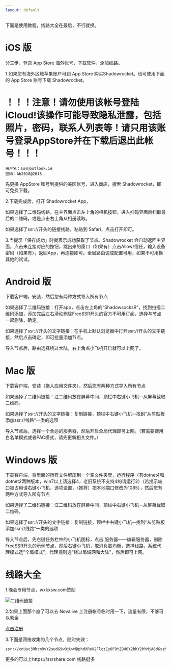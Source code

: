 ```yaml
---
layout: default
---
```


下面是使用教程，线路大全在最后，不行就换。

# [](#header-1)iOS 版
分三步，登录 App Store 海外帐号，下载软件，添加线路。

1.如果您有海外区域苹果账户可到 App Store 购买Shadowrocket。也可使用下面的 App Store 账号下载 Shadowrocket。

# [](#header-2)！！！注意！请勿使用该帐号登陆iCloud!该操作可能导致隐私泄露，包括照片，密码，联系人列表等！请只用该账号登录AppStore并在下载后退出此帐号！！！

```
用户名：auv@outlook.ie
密码：Ab2018@2018
```

先更换 AppStore 账号到提供的美区账号，进入商店，搜索 Shadowrocket，即可免费下载。

2.下载完成后，打开 Shadowrocket App，

如果选择了二维码线路，在主界面点击左上角的相机按钮，进入扫码界面后扫取最后的二维码，或是点击右上角从相册读取。

如果选择了ssr://开头的链接线路，粘贴到 Safari，点击打开即可。

3.当提示「保存成功」时就表示成功获取了节点。Shadowrocket 会自动返回主界面，点击未连接对应的按钮，跳出来的窗口（如果有）点击Allow/信任，输入设备密码（如果有），返回App，再连接即可。全局路由调成配置可用，如果不可用换其他的试试。
# [](#header-1)Android 版
下载客户端，安装，然后您有两种方式导入所有节点

如果选择了二维码链接：打开app，点击左上角的“ShadowsocksR”，找到扫描二维码添加，添加完后左右滑动删除FreeSSR开头的官方不可用订阅，选择与节点一起删除，确定。

如果选择了ssr://开头的文字链接：在手机上默认浏览器中打开ssr://开头的文字链接，然后点击确定，即可批量添加节点。

导入节点后，路由选择绕过大陆，右上角点小飞机开启就可以上网了。
# [](#header-1)Mac 版
下载客户端，安装（拖入应用文件夹），然后您有两种方式导入所有节点

如果选择了二维码链接：江二维码放在屏幕中间，顶栏中右键小飞机--从屏幕截取二维码。

如果选择了ssr://开头的文字链接：复制链接，顶栏中右键小飞机--找到“从剪贴板添加ssr://线路”一类的选项

导入节点后，选择一个合适的服务器，然后开启全局代理即可上网。（若需要使用白名单模式或者PAC模式，请先更新相关文件。）

# [](#header-1)Windows 版

下载客户端，将里面的所有文件解压到一个空文件夹里，运行程序（有dotnet4和dotnet2两种版本，win7以上请选择4，老旧系统不支持4的请运行2）（若提示端口被占用请右键小飞机，选项设置，（推荐）把本地端口修改为1085），然后您有两种方式导入所有节点

如果选择了二维码链接：江二维码放在屏幕中间，顶栏中右键小飞机--从屏幕截取二维码。

如果选择了ssr://开头的文字链接：复制链接，顶栏中右键小飞机--找到“从剪贴板添加ssr://线路”一类的选项

导入节点后，先右键任务栏中的小飞机图标，点击 服务器——编辑服务器，删除FreeSSR开头的示例节点，然后右键小飞机，取消负载均衡，选择线路，系统代理模式选”全局模式”，代理规则选“绕过局域网和大陆”，然后即可上网。
# [](#header-1)线路大全
1.晚会专用节点，wxkxsw.com赞助

![二维码链接](https://i.loli.net/2018/02/14/5a830e24bd789.jpg)

2.如果上面那个崩了可以去 Novalive 上注册帐号临时用一下，流量有限，不够可以氪金

<a href="http://xn--nos792g.top">点击注册</a>

3.下面是网络收集的几个节点，随时失效：
```
ssr://cnUuc3RhcmRvY2sudG9wOjUwMDphdXRoX2FlczEyOF9tZDU6Y2hhY2hhMjA6dGxzMS4yX3RpY2tldF9hdXRoOmMzUmxZVzFqYmcvP29iZnNwYXJhbT0mcHJvdG9wYXJhbT0mcmVtYXJrcz1jblUmZ3JvdXA9
```
更多的可以上https://ssrshare.com 线路挺多
